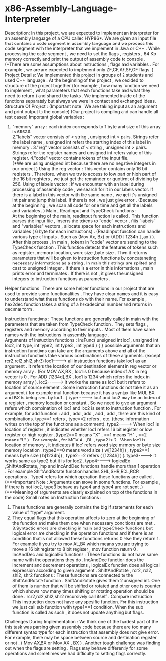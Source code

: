 # x86-Assembly-Language-Interpreter
Description:
In this project, we are expected to implement an interpreter for an assembly language of a CPU called HYP86*. We are given an input file that contains a code segment in assembly language and we process this code segment with the interpreter that we implement in Java or C++ . While processing the code segment , we need to set the flags , registers , 64 Kb memory correctly and print the output of assembly code to console . 
(*There are some assumptions about instructions , flags and variables . For example , we are are expected to implement only ZF,CF,AF,SF,OF flags. )
Project Details:
We implemented this project in groups of 2 students and used C++ language .  At the beginning of the project , we decided to structure of the project together  (for example , how many function we need to implement , what parameters that each functions take and what they need to return ) and shared the tasks . We implemented inside of the functions separately but always we were in contact and exchanged ideas.   
Structure Of Project : 
(Important note : We are taking input as an argument and print output to the console)
(Our project is compling and can handle all test cases)
Important global variables :
1. "memory" array : each index corresponds to 1 byte and size of this array is 65536.   
2."labels" vector consists of < string , unsigned int > pairs. Strings refer the label name , unsigned int refers the starting index of this label in memory .
3."reg" vector consists of   < string , unsigned int > pairs.  Strings refer the register names and unsigned int refers value of this register.
4."code" vector contains tokens of the input file.  
(*We are using unsigned int because there are no negative integers in our project )
Using the reg vector :
This vector contains only 16 bit registers . Therefore, when we try to access to low part or high part of the 16 bit registers , we just get the remainder or quotient of dividing by 256.
Using of labels vector :
If we encounter with an label during processing of assembly code , we search for it in our labels vector. If there is a label in this vector with the same name , we get it's unsigned int pair and jump this label. If there is not , we just give error . (Because at the beginning  , we scan all code for one time and get all the labels and variables . )
Main , ReadInput and TypeCheck functions :                                
At the  beginning  of the main,  readInput function is called . This function parses the input file , inserts the tokens to "code" vector , fills "labels" and "variables" vectors ,  allocate space for each instructions and variables ( 6 byte for each instructions) . (ReadInput function  can handle various type of inputs . Such as  (Mov Ax,      Bx)  or (ADD [    1234h    ]   ,ax )  ). After this process , In main , tokens in "code" vector are sending to the TypeCheck function  . This function detects the features of tokens such as register ,memory location, word size ,byte size . Then it returns parameters that will be given to instruction functions by concataneting necessary informations as a string . In main this strings are splited and cast to unsigned integer . If there is a error in this informations , main prints error and terminates . If there is not , it gives the unsigned integers to instruction functions as parameters .  
 



Helper functions : 
There are some helper functions in our project that are used to provide some functionalities . They have clear names and it is easy to understand what these functions do with their name. For example , hex2dec function takes a string of a hexadecimal number and returns in decimal form . 

Instruction functions :
These functions are generally called in main with the parameters that are taken from TypeCheck function . They sets flags , registers and memory according to their inputs . Most of them have same names with the instructions in assembly language .  
Arguments of instuction functions :
InsFunc( unsigned int loc1, unsigned int loc2, int type, int type2, int type3 , int type4 ) {
}
possible arguments that an instruction functions can take are the arguments above and all of the instruction functions take various combinations of these arguments. (except rcr2,rcl2,shl2,shr2)
loc1----> all instruction functions take loc1 as an argument . It refers the location of our destination element in reg vector or memory array . (For  MOV AX,BX , loc1 is 0 because index of AX in reg vector is 0 . For ADD [1234d],BX , loc1 is 1234 which refers the index in memory array ).
loc2-----> It works the same as loc1 but it refers to location of source element . Some instruction functions do not take it as an argument ( for example mul function because it has a syntax like MUL BX  and BX is being sent by loc1 . )
type ----> loc1 and loc2 may be an index of a register , memory location or constant . So we need to give an argument refers which combination of loc1 and loc2 is sent to instruction function . For example, for add function :
add <reg>,<reg>
add <reg>,<mem>
add <mem>,<reg>
add <reg>,<con>
add <mem>,<con>
there are this kind of combinations. type==1 refers <reg> <reg> , type==2 refers <reg><mem> , etc.  (these information writes on the top of the functions as a comment).
type2----> When loc1 is location of register , it indicates whether loc1 refers 16 bit register or low register or high register .(type2==0 means "X" , ==1 means "H" , ==2 means "L" ) . For example , for MOV AL ,BL , type2 is 2 .
When loc1 is location of memory , it indicates if loc1 refers word size memory or byte size memory location . (type2==0 means word size ( w[1234h] ) , type2==1 means byte size ( b[1234h]) , type2==2 refers ( [1234h] )  ).
type3----> It works same as type2 but it is for loc2 . 
type4----> logicalEx ,ShiftAndRotate, jmp and IncAndDec functions handle more than 1 operation . For example ShiftAndRotate function handles SHL,SHR,RCL,RCR operations . Type4 refers for which operation these functions are called . 
(***Important Note : Arguments can move in some functions. For example , If there is not loc2, type3 behave as type4 and type4 are not sent .)
(***Meaning of arguments are clearly explained on top of the functions in the code)
Small notes on Instruction functions : 
1. These functions are generally contains the big if statements for each value of "type" argument.
2. They equal flags that this operation affects to zero at the beginning of the function and make them one when necessary conditions are met .
3.Syntactic errors are checking in main and typeCheck functions but logical error are checking in the operation functions and if there is an condition that is not allowed these functions returns 0 else they return 1. For example if you try to mov AL,BX which means you are trying to move a 16 bit register to 8 bit register , mov function return 0 .  
IncAndDec and logicalEx functions : 
These functions do not have same name with the operations they do . IncAndDec function does the increment and decrement operations , logicalEx function does all logical expression according to given argument .
ShiftAndRotate , rcr2, rcl2, shl2, shr2 functions :
These functions are connected to the ShiftAndRotate function . ShiftAndRotate gives them 2 unsigned int. One of them is number that will be shifted or rotated and other one is counter which shows how many times shifting or rotating operation should be done . rcr2,rcl2,shl2,shr2 recursively call itself .
Compare instruction
This instruction does not have any spesific function. For this instruction we just call sub function with type4==1 condition. When the sub function is called as such , it does not update anything but flags.

Challenges During Implementation :
We think one of the hardest part of the this task was parsing given assembly code because there are too many different syntax type for each instruction that assembly does not give error. For example, there may be space between source and destination register or not . ( Mov AX,BX    or    Mov AX ,             BX ) . Another tough challenge was finding out when the flags are setting . Flags may behave differently for some operations and sometimes we had difficulty to setting flags correctly.
